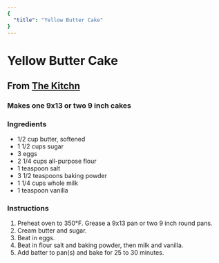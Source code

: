 ```yaml
---
{
  "title": "Yellow Butter Cake"
}
---
```


# Yellow Butter Cake
## From [The Kitchn](https://www.thekitchn.com/recipe-yellow-butter-cake-14637)
### Makes one 9x13 or two 9 inch cakes

### Ingredients
- 1/2 cup butter, softened
- 1 1/2 cups sugar
- 3 eggs
- 2 1/4 cups all-purpose flour
- 1 teaspoon salt
- 3 1/2 teaspoons baking powder
- 1 1/4 cups whole milk
- 1 teaspoon vanilla


### Instructions
1. Preheat oven to 350°F. Grease a 9x13 pan or two 9 inch round pans.
2. Cream butter and sugar.
3. Beat in eggs.
4. Beat in flour salt and baking powder, then milk and vanilla.
5. Add batter to pan(s) and bake for 25 to 30 minutes.
